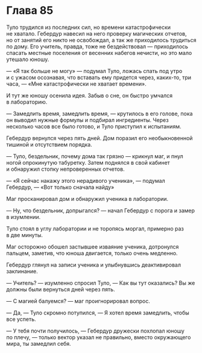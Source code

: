 # Глава 85

Туло трудился из последних сил, но времени катастрофически не хватало. Гебердур навесил на него проверку магических отчетов, но от занятий его никто не освобождал, а так же приходилось трудиться по дому. Его учитель, правда, тоже не бездействовал — приходилось спасать местные поселения от весенних набегов нечисти, но это мало утешало юношу.

— «Я так больше не могу» — подумал Туло, ложась спать под утро и с ужасом осознавая, что вставать ему придется через, каких-то, три часа, — «Мне катастрофически не хватает времени».

И тут же юношу осенила идея. Забыв о сне, он быстро умчался в лабораторию.

— Замедлить время, замедлить время, — крутилось в его голове, пока он выводил нужные формулы и подбирал ингредиенты. Через несколько часов все было готово, и Туло приступил к испытаниям.

Гебердур вернулся через пять дней. Дом поразил его необыкновенной тишиной и отсутствием порядка.

— Туло, бездельник, почему дома так грязно — крикнул маг, и пнул ногой опрокинутую табуретку. Затем поднялся в свой кабинет и обнаружил стопку непроверенных отчетов.

— «Я сейчас накажу этого нерадивого ученика», — подумал Гебердур, — «Вот только сначала найду»

Маг просканировал дом и обнаружил ученика в лаборатории.

— Ну, что бездельник, допрыгался? — начал Гебердур с порога и замер в изумлении.

Туло стоял в углу лаборатории и не торопясь моргал, примерно раз в две минуты.

Маг осторожно обошел застывшее изваяние ученика, дотронулся пальцем, заметив, что юноша двигается, только очень медленно. 

Гебердур глянул на записи ученика и улыбнувшись деактивировал заклинание.

— Учитель? — изумленно спросил Туло, — Как вы тут оказались? Вы же должны были вернуться дней через пять.

— С магией балуемся? — маг проигнорировал вопрос.

— Да, — Туло скромно потупился, — Я хотел время замедлить, чтобы все успеть.

— У тебя почти получилось, — Гебердур дружески похлопал юношу по плечу, — только вектор указал не правильно, вместо окружающего мира, ты замедлил себя.

